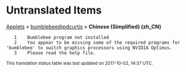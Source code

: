# Untranslated Items
[Applets](../../../README.md) &#187; [bumblebee@pdcurtis](../README.md) &#187; **Chinese (Simplified) (zh_CN)**

       1	Bumblebee program not installed
       2	You appear to be missing some of the required programs for 'bumblebee' to switch graphics processors using NVIDIA Optimus.
       3	Please read the help file.

<sup>This translation status table was last updated on 2017-10-02, 14:37 UTC.</sup>

